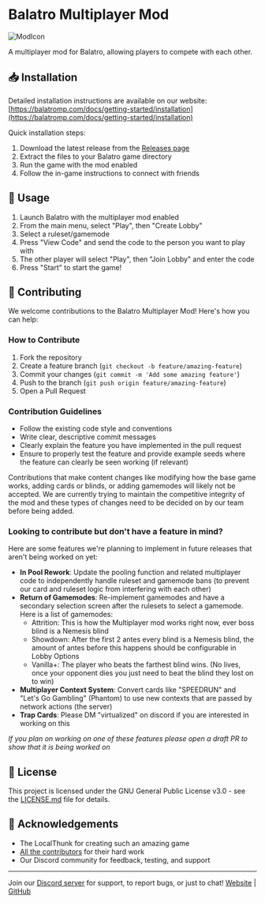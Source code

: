 # Balatro Multiplayer Mod

![ModIcon](https://github.com/Balatro-Multiplayer/BalatroMultiplayer/blob/2cd9015963c1118e0b849f11e7c335f97b74f36c/assets/2x/modicon.png)

A multiplayer mod for Balatro, allowing players to compete with each other.

## 📥 Installation

Detailed installation instructions are available on our website:
[https://balatromp.com/docs/getting-started/installation](https://balatromp.com/docs/getting-started/installation)

Quick installation steps:

1. Download the latest release from the [Releases page](https://github.com/Balatro-Multiplayer/BalatroMultiplayer/releases)
2. Extract the files to your Balatro game directory
3. Run the game with the mod enabled
4. Follow the in-game instructions to connect with friends

## 🎲 Usage

1. Launch Balatro with the multiplayer mod enabled
2. From the main menu, select "Play", then "Create Lobby"
3. Select a ruleset/gamemode
4. Press "View Code" and send the code to the person you want to play with
5. The other player will select "Play", then "Join Lobby" and enter the code
6. Press "Start" to start the game!
   
## 🤝 Contributing

We welcome contributions to the Balatro Multiplayer Mod! Here's how you can help:

### How to Contribute

1. Fork the repository
2. Create a feature branch (`git checkout -b feature/amazing-feature`)
3. Commit your changes (`git commit -m 'Add some amazing feature'`)
4. Push to the branch (`git push origin feature/amazing-feature`)
5. Open a Pull Request

### Contribution Guidelines

- Follow the existing code style and conventions
- Write clear, descriptive commit messages
- Clearly explain the feature you have implemented in the pull request
- Ensure to properly test the feature and provide example seeds where the feature can clearly be seen working (if relevant)

Contributions that make content changes like modifying how the base game works, adding cards or blinds, or adding gamemodes will likely not be accepted. We are currently trying to maintain the competitive integrity of the mod and these types of changes need to be decided on by our team before being added.

### Looking to contribute but don't have a feature in mind?

Here are some features we're planning to implement in future releases that aren't being worked on yet:
- **In Pool Rework**: Update the pooling function and related multiplayer code to independently handle ruleset and gamemode bans (to prevent our card and ruleset logic from interfering with each other)
- **Return of Gamemodes**: Re-implement gamemodes and have a secondary selection screen after the rulesets to select a gamemode. Here is a list of gamemodes:
  - Attrition: This is how the Multiplayer mod works right now, ever boss blind is a Nemesis blind
  - Showdown: After the first 2 antes every blind is a Nemesis blind, the amount of antes before this happens should be configurable in Lobby Options
  - Vanilla+: The player who beats the farthest blind wins. (No lives, once your opponent dies you just need to beat the blind they lost on to win)
- **Multiplayer Context System**: Convert cards like "SPEEDRUN" and "Let's Go Gambling" (Phantom) to use new contexts that are passed by network actions (the server)
- **Trap Cards**: Please DM "virtualized" on discord if you are interested in working on this

*If you plan on working on one of these features please open a draft PR to show that it is being worked on*

## 📜 License

This project is licensed under the GNU General Public License v3.0 - see the [LICENSE.md](https://github.com/V-rtualized/balatro-multiplayer/blob/main/LICENSE.md) file for details.

## 👏 Acknowledgements

- The LocalThunk for creating such an amazing game
- [All the contributors](https://github.com/Balatro-Multiplayer/BalatroMultiplayer/graphs/contributors) for their hard work
- Our Discord community for feedback, testing, and support

---

Join our [Discord server](https://discord.gg/balatromp) for support, to report bugs, or just to chat!
[Website](https://balatromp.com) | [GitHub](https://github.com/Balatro-Multiplayer/balatro-multiplayer)
